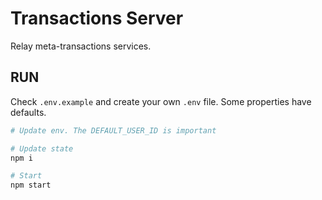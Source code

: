 # Transactions Server

Relay meta-transactions services.

## RUN

Check `.env.example` and create your own `.env` file. Some properties have defaults.

```bash
# Update env. The DEFAULT_USER_ID is important

# Update state
npm i

# Start
npm start
```
